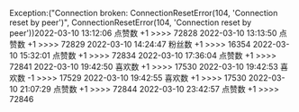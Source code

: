 Exception:("Connection broken: ConnectionResetError(104, 'Connection reset by peer')", ConnectionResetError(104, 'Connection reset by peer'))2022-03-10  13:12:06   点赞数 +1 >>>> 72828
2022-03-10  13:13:50   点赞数 +1 >>>> 72829
2022-03-10  14:24:47   粉丝数 +1 >>>> 16354
2022-03-10  15:32:01   点赞数 +1 >>>> 72834
2022-03-10  17:36:04   点赞数 +1 >>>> 72841
2022-03-10  19:42:50   喜欢数 +1 >>>> 17530
2022-03-10  19:42:53   喜欢数 -1 >>>> 17529
2022-03-10  19:42:55   喜欢数 +1 >>>> 17530
2022-03-10  21:07:29   点赞数 +1 >>>> 72844
2022-03-10  23:42:57   点赞数 +1 >>>> 72846
